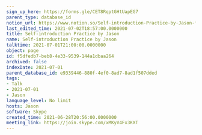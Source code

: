 ```yaml
---
sign_up_here: https://forms.gle/CET8RqptGHtUapEG7
parent_type: database_id
notion_url: https://www.notion.so/Self-introduction-Practice-by-Jason-f5dfedb7beb84e339539144a1dbaa264
last_edited_time: 2021-07-02T18:57:00.0000000
title: Self-introduction Practice by Jason
name: Self-introduction Practice by Jason
talktime: 2021-07-01T21:00:00.0000000
object: page
id: f5dfedb7-beb8-4e33-9539-144a1dbaa264
archived: false
indexDate: 2021-07-01
parent_database_id: e9339446-880f-4ef0-8ad7-8ad1f507dded
tags:
- Talk
- 2021-07-01
- Jason
language_level: No limit
hosts: Jason
software: Skype
created_time: 2021-06-28T20:56:00.0000000
meeting_link: https://join.skype.com/xMKyV4Fx3KXT
---
```







